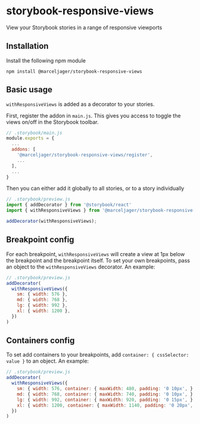 # storybook-responsive-views
View your Storybook stories in a range of responsive viewports

## Installation
Install the following npm module

```
npm install @marceljager/storybook-responsive-views
```

## Basic usage

`withResponsiveViews` is added as a decorator to your stories.

First, register the addon in `main.js`. This gives you access to toggle the views on/off in the Storybook toolbar.

```js
// .storybook/main.js
module.exports = {
  ...
  addons: [
    '@marceljager/storybook-responsive-views/register',
    ...
  ],
  ...
}
```

Then you can either add it globally to all stories, or to a story individually

```js
// .storybook/preview.js
import { addDecorator } from '@storybook/react'
import { withResponsiveViews } from '@marceljager/storybook-responsive-views/register'

addDecorator(withResponsiveViews);
```

## Breakpoint config

For each breakpoint, `withResponsiveViews` will create a view at 1px below the breakpoint and the breakpoint itself.
To set your own breakpoints, pass an object to the `withResponsiveViews` decorator. An example:

```js
// .storybook/preview.js
addDecorator(
  withResponsiveViews({
    sm: { width: 576 },
    md: { width: 768 },
    lg: { width: 992 },
    xl: { width: 1200 },  
  })
)
```

## Containers config

To set add containers to your breakpoints, add `container: { cssSelector: value }` to an object. An example:

```js
// .storybook/preview.js
addDecorator(
  withResponsiveViews({
    sm: { width: 576, container: { maxWidth: 480, padding: '0 10px', } },
    md: { width: 768, container: { maxWidth: 740, padding: '0 10px', } },
    lg: { width: 992, container: { maxWidth: 920, padding: '0 15px', } },
    xl: { width: 1200, container: { maxWidth: 1140, padding: '0 20px', } },  
  })
)
```
